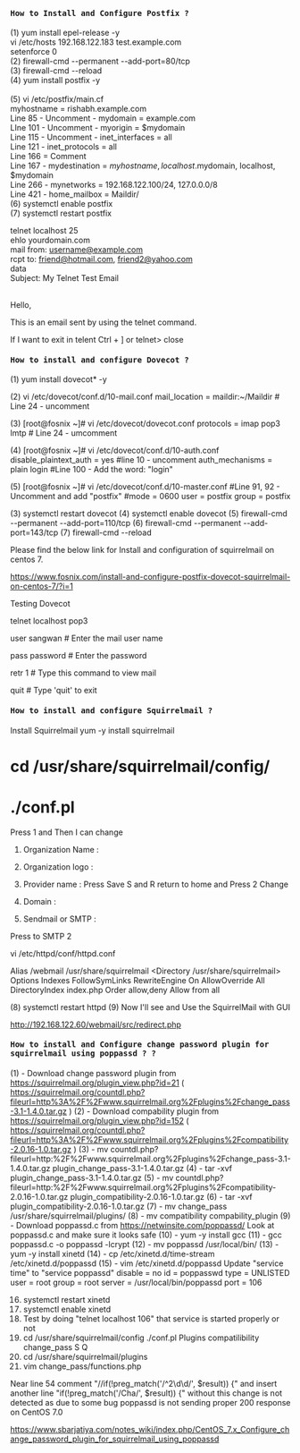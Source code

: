 <h4><b><samp>How to Install and Configure Postfix ?</samp></b></h4>

(1) yum install epel-release -y<br>
vi /etc/hosts                                    192.168.122.183 test.example.com<br>
setenforce 0 <br>
(2) firewall-cmd --permanent --add-port=80/tcp<br>
(3) firewall-cmd --reload <br>
(4)  yum install postfix -y <br>                                                                                              
(5) vi /etc/postfix/main.cf<br>
myhostname = rishabh.example.com<br>
 Line 85 - Uncomment  - mydomain = example.com<br>
 LIne 101 - Uncomment -  myorigin = $mydomain<br>
 Line 115 - Uncomment - inet_interfaces = all<br>
 Line 121 - inet_protocols = all<br>
 Line 166 = Comment<br>
 Line 167 - mydestination = $myhostname, localhost.$mydomain, localhost, $mydomain<br>
 Line 266 -  mynetworks = 192.168.122.100/24, 127.0.0.0/8<br>
 Line 421 - home_mailbox = Maildir/<br>
(6) systemctl enable postfix<br>
(7) systemctl restart postfix<br>
 
 
 
 
telnet localhost 25<br>
ehlo yourdomain.com<br>
mail from: username@example.com<br>
rcpt to: friend@hotmail.com, friend2@yahoo.com<br>
data<br>
Subject: My Telnet Test Email<br><br>
 
Hello,<br>
 
This is an email sent by using the telnet command.<br>
 
If I want to exit in telent   Ctrl + ]   or telnet> close <br>







<h4><b><samp>How to install and configure Dovecot ?</samp></b></h4>


(1) yum install dovecot* -y 
 
(2) vi /etc/dovecot/conf.d/10-mail.conf 
mail_location = maildir:~/Maildir # Line 24 - uncomment
 
(3) [root@fosnix ~]# vi /etc/dovecot/dovecot.conf
protocols = imap pop3 lmtp # Line 24 - umcomment
 
 
(4) [root@fosnix ~]# vi /etc/dovecot/conf.d/10-auth.conf
disable_plaintext_auth = yes #line 10 - uncomment
auth_mechanisms = plain login #Line 100 - Add the word: "login"
 
(5) [root@fosnix ~]# vi /etc/dovecot/conf.d/10-master.conf
#Line 91, 92 - Uncomment and add "postfix"
#mode = 0600
user = postfix
group = postfix
 
 
 
(3) systemctl restart dovecot 
(4) systemctl enable dovecot 
(5) firewall-cmd --permanent --add-port=110/tcp
(6) firewall-cmd --permanent --add-port=143/tcp
(7) firewall-cmd --reload 

Please find the below link for Install and configuration of squirrelmail on centos 7.
 
https://www.fosnix.com/install-and-configure-postfix-dovecot-squirrelmail-on-centos-7/?i=1

Testing Dovecot 


telnet localhost pop3

user sangwan           # Enter the mail user name 

pass password          # Enter the password

retr 1                 # Type this command to view mail

quit                    # Type 'quit' to exit







<h4><b><samp>How to install and configure Squirrelmail ?</samp></b></h4>

Install Squirrelmail
yum -y install squirrelmail


# cd /usr/share/squirrelmail/config/

# ./conf.pl

Press 1 and Then I can change 
1. Organization Name :
2. Organization logo :
8. Provider name : 
Press Save S and R return to home and Press 2 Change 

1. Domain :
3. Sendmail or SMTP :

Press to SMTP 2

vi /etc/httpd/conf/httpd.conf

Alias /webmail /usr/share/squirrelmail
<Directory /usr/share/squirrelmail>
Options Indexes FollowSymLinks
RewriteEngine On
AllowOverride All
DirectoryIndex index.php
Order allow,deny
Allow from all
</Directory>

(8) systemctl restart httpd
(9) Now I'll see and Use the SquirrelMail with GUI 

http://192.168.122.60/webmail/src/redirect.php




<h4><b><samp>How to install and Configure change password plugin for squirrelmail using poppassd ? ?</samp></b></h4>

(1) - Download change password plugin from https://squirrelmail.org/plugin_view.php?id=21 ( https://squirrelmail.org/countdl.php?fileurl=http%3A%2F%2Fwww.squirrelmail.org%2Fplugins%2Fchange_pass-3.1-1.4.0.tar.gz )
(2) - Download compability plugin from https://squirrelmail.org/plugin_view.php?id=152 ( https://squirrelmail.org/countdl.php?fileurl=http%3A%2F%2Fwww.squirrelmail.org%2Fplugins%2Fcompatibility-2.0.16-1.0.tar.gz )
(3) - mv countdl.php\?fileurl\=http\:%2F%2Fwww.squirrelmail.org%2Fplugins%2Fchange_pass-3.1-1.4.0.tar.gz  plugin_change_pass-3.1-1.4.0.tar.gz
(4) - tar -xvf plugin_change_pass-3.1-1.4.0.tar.gz
(5) - mv countdl.php\?fileurl\=http\:%2F%2Fwww.squirrelmail.org%2Fplugins%2Fcompatibility-2.0.16-1.0.tar.gz plugin_compatibility-2.0.16-1.0.tar.gz
(6) - tar -xvf plugin_compatibility-2.0.16-1.0.tar.gz
(7) - mv change_pass /usr/share/squirrelmail/plugins/
(8) - mv compatibility compability_plugin
(9) - Download poppassd.c from https://netwinsite.com/poppassd/
      Look at poppassd.c and make sure it looks safe
(10) - yum -y install gcc
(11) - gcc poppassd.c -o poppassd -lcrypt
(12) - mv poppassd /usr/local/bin/
(13) - yum -y install xinetd
(14) - cp /etc/xinetd.d/time-stream /etc/xinetd.d/poppassd
(15) - vim /etc/xinetd.d/poppassd
       Update "service time" to "service poppassd"
       disable = no
       id = poppasswd
       type = UNLISTED
       user = root
       group = root
       server = /usr/local/bin/poppassd
       port = 106
	


16. systemctl restart xinetd
17. systemctl enable xinetd
18. Test by doing "telnet localhost 106" that service is started properly or not
19. cd /usr/share/squirrelmail/config
    ./conf.pl
    Plugins
    compatilibility
    change_pass
    S
    Q
19. cd /usr/share/squirrelmail/plugins
20. vim change_pass/functions.php
 
Near line 54 comment "//if(!preg_match('/^2\d\d/', $result)) {" and insert another line "if(!preg_match('/Cha/', $result)) {"
without this change is not detected as due to some bug poppassd is not sending proper 200 response on CentOS 7.0
 

https://www.sbarjatiya.com/notes_wiki/index.php/CentOS_7.x_Configure_change_password_plugin_for_squirrelmail_using_poppassd


